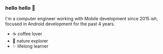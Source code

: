 

### hello hello 👋

I'm a computer engineer working with Mobile development since 2015 _ish_, focused in Android development for the past 4 years.
- ☕ coffee lover
- 🥾 nature explorer
- ✨ lifelong learner

<!--
[![linkedin](https://github.com/shikhar1020jais1/Git-Social/blob/master/Icons/LinkedIn.png (LinkedIn))][1]
[![linkedin](https://github.com/shikhar1020jais1/Git-Social/blob/master/Icons/Instagram.png (Instagram))][2]
[![linkedin](https://github.com/shikhar1020jais1/Git-Social/blob/master/Icons/Medium.png (Medium))][3]

[1]: https://www.linkedin.com/in/carolinetenorio
[2]: https://www.instagram.com/caroltr.srs
[3]: https://medium.com/@caroltr.srs



**caroltr/caroltr** is a ✨ _special_ ✨ repository because its `README.md` (this file) appears on your GitHub profile.

Here are some ideas to get you started:

- 🔭 I’m currently working on ...
- 🌱 I’m currently learning ...
- 👯 I’m looking to collaborate on ...
- 🤔 I’m looking for help with ...
- 💬 Ask me about ...
- 📫 How to reach me: ...
- 😄 Pronouns: ...
- ⚡ Fun fact: ...
-->
